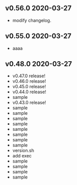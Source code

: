 ## v0.56.0 2020-03-27

- modify changelog.

## v0.55.0 2020-03-27

- aaaa

## v0.48.0 2020-03-27

- v0.47.0 release!
- v0.46.0 release!
- v0.45.0 release!
- v0.44.0 release!
- sample
- v0.43.0 release!
- sample
- sample
- sample
- sample
- sample
- sample
- sample
- sample
- version.sh
- add exec
- sample
- sample
- sample
- sample

  